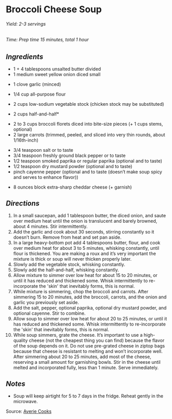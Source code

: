 # Broccoli Cheese Soup

######  Yield: 2-3 servings
######  Time:  Prep time 15 minutes, total 1 hour

##  *Ingredients*
- 1 + 4 tablespoons unsalted butter divided
- 1 medium sweet yellow onion diced small
<!--  -->
- 1 clove garlic (minced)
<!--  -->
- 1/4 cup all-purpose flour
<!--  -->
- 2 cups low-sodium vegetable stock (chicken stock may be substituted)
<!--  -->
- 2 cups half-and-half*
<!--  -->
- 2 to 3 cups broccoli florets diced into bite-size pieces (+ 1 cups stems, optional)
- 2 large carrots (trimmed, peeled, and sliced into very thin rounds, about 1/16th-inch)
<!--  -->
- 3/4 teaspoon salt or to taste
- 3/4 teaspoon freshly ground black pepper or to taste
- 1/2 teaspoon smoked paprika or regular paprika (optional and to taste)
- 1/2 teaspoon dry mustard powder (optional and to taste)
- pinch cayenne pepper (optional and to taste (doesn’t make soup spicy and serves to enhance flavor))
<!--  -->
- 8 ounces block extra-sharp cheddar cheese (+ garnish)

##  *Directions*
1. In a small saucepan, add 1 tablespoon butter, the diced onion, and saute over medium heat until the onion is translucent and barely browned, about 4 minutes. Stir intermittently.
2. Add the garlic and cook about 30 seconds, stirring constantly so it doesn’t burn. Remove from heat and set pan aside.
3. In a large heavy-bottom pot add 4 tablespoons butter, flour, and cook over medium heat for about 3 to 5 minutes, whisking constantly, until flour is thickened. You are making a roux and it’s very important the mixture is thick or soup will never thicken properly later.
4. Slowly add the vegetable stock, whisking constantly.
5. Slowly add the half-and-half, whisking constantly.
6. Allow mixture to simmer over low heat for about 15 to 20 minutes, or until it has reduced and thickened some. Whisk intermittently to re-incorporate the 'skin' that inevitably forms, this is normal.
7. While mixture is simmering, chop the broccoli and carrots. After simmering 15 to 20 minutes, add the broccoli, carrots, and the onion and garlic you previously set aside.
8. Add the salt, pepper, optional paprika, optional dry mustard powder, and optional cayenne. Stir to combine.
9. Allow soup to simmer over low heat for about 20 to 25 minutes, or until it has reduced and thickened some. Whisk intermittently to re-incorporate the 'skin' that inevitably forms, this is normal.
10. While soup simmers, grate the cheese. It’s important to use a high-quality cheese (not the cheapest thing you can find) because the flavor of the soup depends on it. Do not use pre-grated cheese in ziptop bags because that cheese is resistant to melting and won’t incorporate well. After simmering about 20 to 25 minutes, add most of the cheese, reserving a small amount for garnishing bowls. Stir in the cheese until melted and incorporated fully, less than 1 minute. Serve immediately.

##  *Notes*
- Soup will keep airtight for 5 to 7 days in the fridge. Reheat gently in the microwave.

Source: [Averie Cooks](https://www.averiecooks.com/best-broccoli-cheese-soup-better-panera-copycat/#wprm-recipe-container-97179)